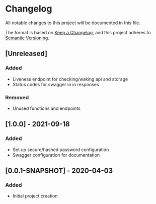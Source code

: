 # Changelog
All notable changes to this project will be documented in this file.

The format is based on [Keep a Changelog](https://keepachangelog.com/en/1.0.0/),
and this project adheres to [Semantic Versioning](https://semver.org/spec/v2.0.0.html).

## [Unreleased]

### Added

- Liveness endpoint for checking/waking api and storage
- Status codes for swagger in in responses

### Removed

- Unused functions and endpoints

## [1.0.0] - 2021-09-18

### Added

- Set up secure/hashed password configuration
- Swagger configuration for documentation

## [0.0.1-SNAPSHOT] - 2020-04-03

### Added

- Initial project creation
